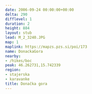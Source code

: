 ```yaml
---
date: 2006-09-24 00:00:00+00:00
delta: 290
difflevel: 1
duration: 2
height: 884
layout: stub
lead: M_2_3240.JPG
map: 1
maplink: https://mapzs.pzs.si/poi/173
name: DonackaGora
nearby:
- /hikes/boc
peak: 46.262731,15.742339
region:
- stajerska
- karavanke
title: Donačka gora
---
```

